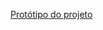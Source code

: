 [Protótipo do projeto](https://www.figma.com/file/4WfnA1184KjKV5YiK9m6ns/menu-maker?type=design&node-id=8%3A579&mode=design&t=Iisp8e3vuPsuTMnd-1)